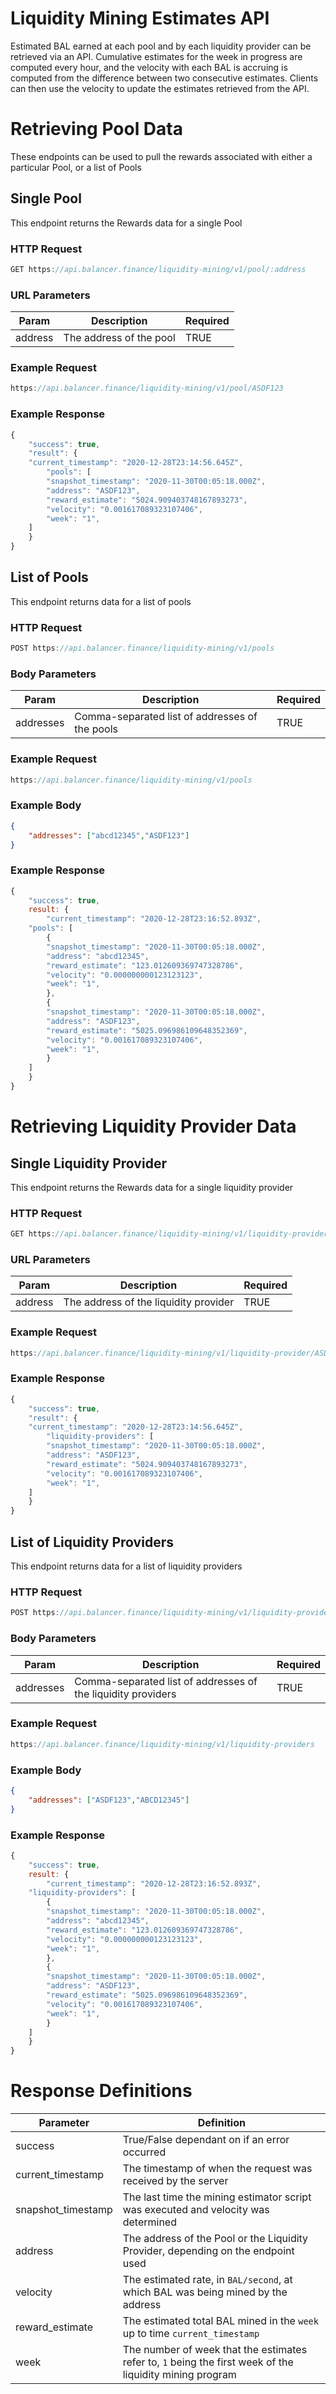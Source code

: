 # Liquidity Mining Estimates API
Estimated BAL earned at each pool and by each liquidity provider can be retrieved via an API. Cumulative estimates for the week in progress are computed every hour, and the velocity with each BAL is accruing is computed from the difference between two consecutive estimates. Clients can then use the velocity to update the estimates retrieved from the API.
# Retrieving Pool Data
These endpoints can be used to pull the rewards associated with either a particular Pool, or a list of Pools

## Single Pool

This endpoint returns the Rewards data for a single Pool

### HTTP Request

```jsx
GET https://api.balancer.finance/liquidity-mining/v1/pool/:address
```

### URL Parameters

|Param | Description | Required|
|---|---|---|
|address | The address of the pool | TRUE|

### Example Request

```jsx
https://api.balancer.finance/liquidity-mining/v1/pool/ASDF123
```

### Example Response

```jsx
{
    "success": true,
    "result": {
	"current_timestamp": "2020-12-28T23:14:56.645Z",
    	"pools": [
	    "snapshot_timestamp": "2020-11-30T00:05:18.000Z",
	    "address": "ASDF123",
	    "reward_estimate": "5024.909403748167893273",
	    "velocity": "0.001617089323107406",
	    "week": "1",
	]
    }
}
```

## List of Pools

This endpoint returns data for a list of pools

### HTTP Request

```jsx
POST https://api.balancer.finance/liquidity-mining/v1/pools
```

### Body Parameters

|Param | Description | Required|
|---|---|---|
|addresses | Comma-separated list of addresses of the pools | TRUE|

### Example Request

```jsx
https://api.balancer.finance/liquidity-mining/v1/pools
```

### Example Body

```json
{
	"addresses": ["abcd12345","ASDF123"]
}
```

### Example Response

```jsx
{
    "success": true,
    result: {
        "current_timestamp": "2020-12-28T23:16:52.893Z",
	"pools": [
	    {
		"snapshot_timestamp": "2020-11-30T00:05:18.000Z",
		"address": "abcd12345",
		"reward_estimate": "123.012609369747328786",
		"velocity": "0.000000000123123123",
		"week": "1",
	    },
	    {
		"snapshot_timestamp": "2020-11-30T00:05:18.000Z",
		"address": "ASDF123",
		"reward_estimate": "5025.096986109648352369",
		"velocity": "0.001617089323107406",
		"week": "1",
	    }
	]
    }
}
```

# Retrieving Liquidity Provider Data

## Single Liquidity Provider

This endpoint returns the Rewards data for a single liquidity provider

### HTTP Request

```jsx
GET https://api.balancer.finance/liquidity-mining/v1/liquidity-provider/:address
```

### URL Parameters

|Param | Description | Required|
|---|---|---|
|address | The address of the liquidity provider | TRUE|

### Example Request

```jsx
https://api.balancer.finance/liquidity-mining/v1/liquidity-provider/ASDF123
```

### Example Response

```jsx
{
    "success": true,
    "result": {
	"current_timestamp": "2020-12-28T23:14:56.645Z",
    	"liquidity-providers": [
	    "snapshot_timestamp": "2020-11-30T00:05:18.000Z",
	    "address": "ASDF123",
	    "reward_estimate": "5024.909403748167893273",
	    "velocity": "0.001617089323107406",
	    "week": "1",
	]
    }
}
```

## List of Liquidity Providers

This endpoint returns data for a list of liquidity providers

### HTTP Request

```jsx
POST https://api.balancer.finance/liquidity-mining/v1/liquidity-providers
```

### Body Parameters

|Param | Description | Required|
|---|---|---|
|addresses | Comma-separated list of addresses of the liquidity providers | TRUE|

### Example Request

```jsx
https://api.balancer.finance/liquidity-mining/v1/liquidity-providers
```

### Example Body

```json
{
	"addresses": ["ASDF123","ABCD12345"]
}
```

### Example Response

```jsx
{
    "success": true,
    result: {
    	"current_timestamp": "2020-12-28T23:16:52.893Z",
	"liquidity-providers": [
	    {
		"snapshot_timestamp": "2020-11-30T00:05:18.000Z",
		"address": "abcd12345",
		"reward_estimate": "123.012609369747328786",
		"velocity": "0.000000000123123123",
		"week": "1",
	    },
	    {
		"snapshot_timestamp": "2020-11-30T00:05:18.000Z",
		"address": "ASDF123",
		"reward_estimate": "5025.096986109648352369",
		"velocity": "0.001617089323107406",
		"week": "1",
	    }
	]
    }
}
```

# Response Definitions
| Parameter | Definition |
|---|---|
| success | True/False dependant on if an error occurred |
| current_timestamp | The timestamp of when the request was received by the server |
| snapshot_timestamp | The last time the mining estimator script was executed and velocity was determined |
| address | The address of the Pool or the Liquidity Provider, depending on the endpoint used |
| velocity | The estimated rate, in `BAL/second`, at which BAL was being mined by the address |
| reward_estimate | The estimated total BAL mined in the `week` up to time `current_timestamp` |
| week | The number of week that the estimates refer to, `1` being the first week of the liquidity mining program |
